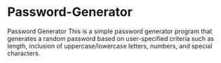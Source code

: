 # Password-Generator
Password Generator
This is a simple password generator program that generates a random password based on user-specified criteria such as length, 
inclusion of uppercase/lowercase letters, numbers, and special characters.
